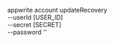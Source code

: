 appwrite account updateRecovery \
        --userId [USER_ID] \
        --secret [SECRET] \
        --password ''
